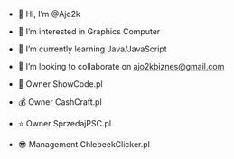 - 👋 Hi, I’m @Ajo2k
- 👀 I’m interested in Graphics Computer
- 🌱 I’m currently learning Java/JavaScript
- 💞️ I’m looking to collaborate on ajo2kbiznes@gmail.com

- 🔧 Owner ShowCode.pl 
- 💰 Owner CashCraft.pl
- ⭐ Owner SprzedajPSC.pl
- 😎 Management ChlebeekClicker.pl
